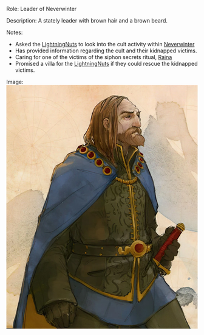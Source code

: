 Role: Leader of Neverwinter

Description: A stately leader with brown hair and a brown beard.

Notes: 
- Asked the [LightningNuts](<../PC's/LightningNuts.md>) to look into the cult activity within [Neverwinter](<../LOCATIONS/Material Plane/Faerun/Neverwinter.md>)
- Has provided information regarding the cult and their kidnapped victims.
- Caring for one of the victims of the siphon secrets ritual, [Raina](<./Minor NPC's/Raina.md>)
- Promised a villa for the [LightningNuts](<../PC's/LightningNuts.md>) if they could rescue the kidnapped victims.
 
Image: 
![00 - Lord Neverember](<../IMAGES/00 - Lord Neverember.webp>)
